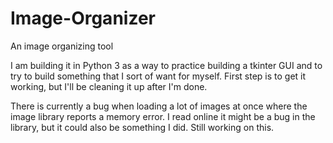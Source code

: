# Image-Organizer
An image organizing tool


I am building it in Python 3 as a way to practice building a tkinter GUI and to try to build something that I sort of want for myself. First step is to get it working, but I'll be cleaning it up after I'm done.

There is currently a bug when loading a lot of images at once where the image library reports a memory error. I read online it might be a bug in the library, but it could also be something I did. Still working on this.
